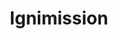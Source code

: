 ---
title: Ignimission
category: work
description: En tant que développeur VueJS, j'ai rejoins l'équipe technique R&D afin de mettre au point de nouvelles fonctionnalités à l'outil d'analyse de données de l'entreprise.
duration: 10/2020 - 01/2022
picture: /content/experiences/ignimission.jpg
technologies: ['javascript', 'vuejs', 'php', 'laravel', 'postgresql', 'docker']
index: 3
linkText: 'Découvrir Ignimission'
link: 'https://www.ignimission.com/'
---